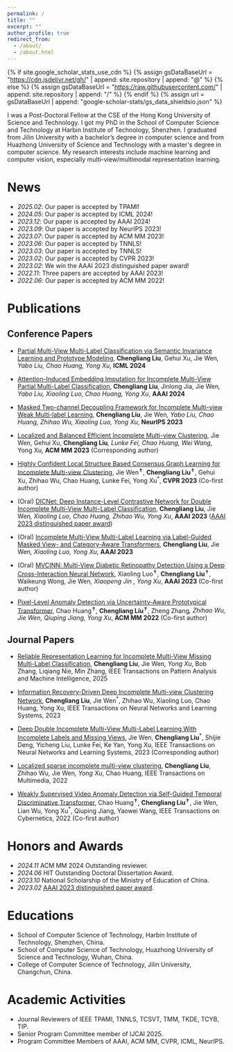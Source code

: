 ```yaml
---
permalink: /
title: ""
excerpt: ""
author_profile: true
redirect_from: 
  - /about/
  - /about.html
---
```


{% if site.google_scholar_stats_use_cdn %}
{% assign gsDataBaseUrl = "https://cdn.jsdelivr.net/gh/" | append: site.repository | append: "@" %}
{% else %}
{% assign gsDataBaseUrl = "https://raw.githubusercontent.com/" | append: site.repository | append: "/" %}
{% endif %}
{% assign url = gsDataBaseUrl | append: "google-scholar-stats/gs_data_shieldsio.json" %}

<span class='anchor' id='about-me'></span>

I was a Post-Doctoral Fellow at the CSE of the Hong Kong University of Science and Technology. I got my PhD in the School of Computer Science and Technology at Harbin Institute of Technology, Shenzhen. I graduated from Jilin University with a bachelor’s degree in computer science and from Huazhong University of Science and Technology with a master's degree in computer science. My research interests include machine learning and computer vision, especially multi-view/multimodal representation learning.

<!--My research interest includes neural machine translation and computer vision. I have published more than 100 papers at the top international AI conferences with total <a href='https://scholar.google.com/citations?user=DhtAFkwAAAAJ'>google scholar citations <strong><span id='total_cit'>260000+</span></strong></a> (You can also use google scholar badge <a href='https://scholar.google.com/citations?user=DhtAFkwAAAAJ'><img src="https://img.shields.io/endpoint?url={{ url | url_encode }}&logo=Google%20Scholar&labelColor=f6f6f6&color=9cf&style=flat&label=citations"></a>).-->


# News
<!-- - *2022.02*: &nbsp;🎉🎉 Lorem ipsum dolor sit amet, consectetur adipiscing elit. Vivamus ornare aliquet ipsum, ac tempus justo dapibus sit amet.  -->
- *2025.02*: Our paper is accepted by TPAMI! 
- *2024.05*: Our paper is accepted by ICML 2024! 
- *2023.12*: Our paper is accepted by AAAI 2024! 
- *2023.09*: Our paper is accepted by NeurIPS 2023! 
- *2023.07*: Our paper is accepted by ACM MM 2023! 
- *2023.06*: Our paper is accepted by TNNLS! 
- *2023.03*: Our paper is accepted by TNNLS! 
- *2023.02*: Our paper is accepted by CVPR 2023! 
- *2023.02*: We win the AAAI 2023 distinguished paper award! 
- *2022.11*: Three papers are accepted by AAAI 2023!
- *2022.06*: Our paper is accepted by ACM MM 2022!

# Publications 
<!-- \* Co-first author  &nbsp;&nbsp;&nbsp;\# Corresponding author -->
## Conference Papers
<!-- <div class='paper-box'><div class='paper-box-image'><div><div class="badge">AAAI 2023</div><img src='images/DICNet.jpg' alt="sym" width="100%"></div></div>
<div class='paper-box-text' markdown="1">
(Oral) [DICNet: Deep Instance-Level Contrastive Network for Double Incomplete Multi-View Multi-Label Classification](https://arxiv.org/pdf/2303.08358.pdf) (CCF-A)

**Chengliang Liu**, Jie Wen, Xiaoling Luo, Chao Huang, Zhihao Wu, Yong Xu

<!--[**Project**](https://scholar.google.com/citations?view_op=view_citation&hl=zh-CN&user=DhtAFkwAAAAJ&citation_for_view=DhtAFkwAAAAJ:ALROH1vI_8AC) <strong><span class='show_paper_citations' data='DhtAFkwAAAAJ:ALROH1vI_8AC'></span></strong>-->
<!-- - [AAAI 2023 distinguished paper award](https://aihub.org/2023/02/11/congratulations-to-the-aaai2023-best-paper-winners/) -->
<!-- </div> -->
<!-- </div> -->
- [Partial Multi-View Multi-Label Classification via Semantic Invariance Learning and Prototype Modeling](https://openreview.net/forum?id=5ap1MmUqO6), **Chengliang Liu**, Gehui Xu, Jie Wen<sup>*</sup>, Yabo Liu, Chao Huang, Yong Xu<sup>*</sup>, **ICML 2024**

- [Attention-Induced Embedding Imputation for Incomplete Multi-View Partial Multi-Label Classification](https://ojs.aaai.org/index.php/AAAI/article/view/29293/30438), **Chengliang Liu**, Jinlong Jia, Jie Wen<sup>*</sup>, Yabo Liu, Xiaoling Luo, Chao Huang, Yong Xu<sup>*</sup>, **AAAI 2024**  

- [Masked Two-channel Decoupling Framework for Incomplete Multi-view Weak Multi-label Learning](https://openreview.net/forum?id=U4pFV192JQ), **Chengliang Liu**, Jie Wen<sup>*</sup>, Yabo Liu, Chao Huang, Zhihao Wu, Xiaoling Luo, Yong Xu<sup>*</sup>, **NeurIPS 2023** 

- [Localized and Balanced Efficient Incomplete Multi-view Clustering](https://dl.acm.org/doi/abs/10.1145/3581783.3612545), Jie Wen, Gehui Xu, **Chengliang Liu**<sup>*</sup>, Lunke Fei, Chao Huang, Wei Wang<sup>*</sup>, Yong Xu, **ACM MM 2023** (Corresponding author)

- [Highly Confident Local Structure Based Consensus Graph Learning for Incomplete Multi-view Clustering](https://openaccess.thecvf.com/content/CVPR2023/html/Wen_Highly_Confident_Local_Structure_Based_Consensus_Graph_Learning_for_Incomplete_CVPR_2023_paper.html), Jie Wen<sup>✝</sup>, **Chengliang Liu**<sup>✝</sup>, Gehui Xu, Zhihao Wu, Chao Huang, Lunke Fei, Yong Xu<sup>*</sup>, **CVPR 2023** (Co-first author)

- (Oral) [DICNet: Deep Instance-Level Contrastive Network for Double Incomplete Multi-View Multi-Label Classification](https://arxiv.org/pdf/2303.07180), **Chengliang Liu**, Jie Wen<sup>*</sup>, Xiaoling Luo, Chao Huang, Zhihao Wu, Yong Xu<sup>*</sup>, **AAAI 2023** ([AAAI 2023 distinguished paper award](https://aihub.org/2023/02/11/congratulations-to-the-aaai2023-best-paper-winners/))

- (Oral) [Incomplete Multi-View Multi-Label Learning via Label-Guided Masked View- and Category-Aware Transformers](https://arxiv.org/pdf/2303.07180), **Chengliang Liu**, Jie Wen<sup>*</sup>, Xiaoling Luo, Yong Xu<sup>*</sup>, **AAAI 2023** 

- (Oral) [MVCINN: Multi-View Diabetic Retinopathy Detection Using a Deep Cross-Interaction Neural Network](https://ojs.aaai.org/index.php/AAAI/article/download/26080/25852), Xiaoling Luo<sup>✝</sup>, **Chengliang Liu**<sup>✝</sup>, Waikeung Wong, Jie Wen<sup>*</sup>, Xiaopeng Jin
, Yong Xu<sup>*</sup>, **AAAI 2023** (Co-first author)

- [Pixel-Level Anomaly Detection via Uncertainty-Aware Prototypical Transformer](https://scholar.archive.org/work/tlli7rstvzfcrivc4rnvlcclmi/access/wayback/https://dl.acm.org/doi/pdf/10.1145/3503161.3548082), Chao Huang<sup>✝</sup>, **Chengliang Liu**<sup>✝</sup>, Zheng Zhang<sup>*</sup>, Zhihao Wu, Jie Wen, Qiuping Jiang, Yong Xu<sup>*</sup>, **ACM MM 2022** (Co-first author)



## Journal Papers
- [Reliable Representation Learning for Incomplete Multi-View Missing Multi-Label Classification](https://arxiv.org/html/2303.17117v3), **Chengliang Liu**, Jie Wen<sup>*</sup>, Yong Xu<sup>*</sup>, Bob Zhang, Liqiang Nie, Min Zhang, IEEE Transactions on Pattern Analysis and Machine Intelligence, 2025 

- [Information Recovery-Driven Deep Incomplete Multi-view Clustering Network](https://arxiv.org/abs/2304.00429), **Chengliang Liu**, Jie Wen<sup>*</sup>, Zhihao Wu, Xiaoling Luo, Chao Huang, Yong Xu, IEEE Transactions on Neural Networks and Learning Systems, 2023 

- [Deep Double Incomplete Multi-View Multi-Label Learning With Incomplete Labels and Missing Views](https://ieeexplore.ieee.org/abstract/document/10086538/), Jie Wen, **Chengliang Liu**<sup>*</sup>, Shijie Deng, Yicheng Liu, Lunke Fei, Ke Yan, Yong Xu, IEEE Transactions on Neural Networks and Learning Systems, 2023 (Corresponding author)

- [Localized sparse incomplete multi-view clustering](https://arxiv.org/pdf/2208.02998), **Chengliang Liu**, Zhihao Wu, Jie Wen<sup>*</sup>, Yong Xu<sup>*</sup>, Chao Huang, IEEE Transactions on Multimedia, 2022 

- [Weakly Supervised Video Anomaly Detection via Self-Guided Temporal Discriminative Transformer](https://ieeexplore.ieee.org/abstract/document/10002867/), Chao Huang<sup>✝</sup>, **Chengliang Liu**<sup>✝</sup>, Jie Wen, Lian Wu, Yong Xu<sup>*</sup>, Qiuping Jiang, Yaowei Wang, IEEE Transactions on Cybernetics, 2022 (Co-first author)

# Honors and Awards
- *2024.11* ACM MM 2024 Outstanding reviewer.
- *2024.06* HIT Outstanding Doctoral Dissertation Award.
- *2023.10* National Scholarship of the Ministry of Education of China.
- *2023.02* [AAAI 2023 distinguished paper award](https://aihub.org/2023/02/11/congratulations-to-the-aaai2023-best-paper-winners/).

# Educations
- School of Computer Science of Technology, Harbin Institute of Technology, Shenzhen, China. 
- School of Computer Science of Technology, Huazhong University of Science and Technology, Wuhan, China. 
- College of Computer Science of Technology, Jilin University, Changchun, China. 

# Academic Activities
- Journal Reviewers of IEEE TPAMI, TNNLS, TCSVT, TMM, TKDE, TCYB, TIP.
- Senior Program Committee member of IJCAI 2025.  
- Program Committee Members of AAAI, ACM MM, CVPR, ICML, NeurIPS.
             
